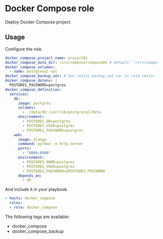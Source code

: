 # Docker Compose role

Deploy Docker Compose project.

## Usage

Configure the role.

```yml
docker_compose_project_name: project01
docker_compose_data_dir: /srv/compose/compose01 # default: "/srv/compose/{{ docker_compose_project_name }}"
docker_compose_volumes:
  - name: postgresql-vol
docker_compose_backup_set: # See restic_backup_set var in role restic
docker_compose_dotenv: |
  POSTGRES_PASSWORD=postgres
docker_compose_definition:
  services:
    db:
      image: postgres
      volumes:
        - ./data/db:/var/lib/postgresql/data
      environment:
        - POSTGRES_DB=postgres
        - POSTGRES_USER=postgres
        - POSTGRES_PASSWORD=postgres
    web:
      image: django
      command: python -m http.server
      ports:
        - "8000:8000"
      environment:
        - POSTGRES_NAME=postgres
        - POSTGRES_USER=postgres
        - POSTGRES_PASSWORD=$POSTGRES_PASSWORD
      depends_on:
        - db
```

And include it in your playbook.

```yml
- hosts: docker_compose
  roles:
  - role: docker_compose
```

The following tags are available:

* docker_compose
* docker_compose_backup
